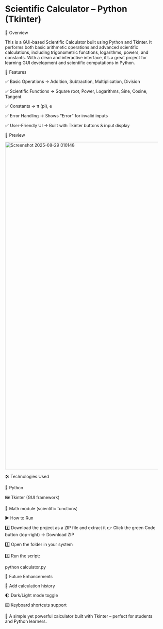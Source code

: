 # Scientific Calculator – Python (Tkinter)
📖 Overview  

This is a GUI-based Scientific Calculator built using Python and Tkinter. It performs both basic arithmetic operations and advanced scientific calculations, including trigonometric functions, logarithms, powers, and constants. With a clean and interactive interface, it’s a great project for learning GUI development and scientific computations in Python.

🚀 Features

✅ Basic Operations → Addition, Subtraction, Multiplication, Division

✅ Scientific Functions → Square root, Power, Logarithms, Sine, Cosine, Tangent

✅ Constants → π (pi), e

✅ Error Handling → Shows “Error” for invalid inputs

✅ User-Friendly UI → Built with Tkinter buttons & input display

📸 Preview

<img width="1920" height="1080" alt="Screenshot 2025-08-29 010148" src="https://github.com/user-attachments/assets/4cd5fabc-484a-4684-b79a-e101221f060f" />


🛠 Technologies Used

🐍 Python

🖼 Tkinter (GUI framework)

📐 Math module (scientific functions)

▶️ How to Run

1️⃣ Download the project as a ZIP file and extract it
👉 Click the green Code button (top-right) → Download ZIP

2️⃣ Open the folder in your system

3️⃣ Run the script:

python calculator.py

🎯 Future Enhancements

📜 Add calculation history

🌓 Dark/Light mode toggle

⌨️ Keyboard shortcuts support

🔹 A simple yet powerful calculator built with Tkinter – perfect for students and Python learners.
